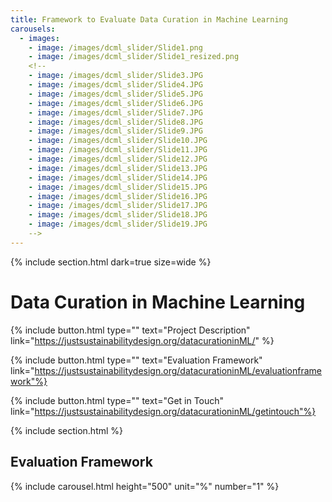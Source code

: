 ```yaml
---
title: Framework to Evaluate Data Curation in Machine Learning
carousels:
  - images: 
    - image: /images/dcml_slider/Slide1.png
    - image: /images/dcml_slider/Slide1_resized.png
	<!--
    - image: /images/dcml_slider/Slide3.JPG
    - image: /images/dcml_slider/Slide4.JPG
    - image: /images/dcml_slider/Slide5.JPG
    - image: /images/dcml_slider/Slide6.JPG
    - image: /images/dcml_slider/Slide7.JPG
    - image: /images/dcml_slider/Slide8.JPG
    - image: /images/dcml_slider/Slide9.JPG
    - image: /images/dcml_slider/Slide10.JPG
    - image: /images/dcml_slider/Slide11.JPG
    - image: /images/dcml_slider/Slide12.JPG
    - image: /images/dcml_slider/Slide13.JPG
    - image: /images/dcml_slider/Slide14.JPG
    - image: /images/dcml_slider/Slide15.JPG
    - image: /images/dcml_slider/Slide16.JPG
    - image: /images/dcml_slider/Slide17.JPG
    - image: /images/dcml_slider/Slide18.JPG
    - image: /images/dcml_slider/Slide19.JPG
	-->
---
```

{% include section.html dark=true size=wide %}
# Data Curation in Machine Learning

{%
  include button.html
  type=""
  text="Project Description"
  link="https://justsustainabilitydesign.org/datacurationinML/"
%}

{%
  include button.html
  type=""
  text="Evaluation Framework"
  link="https://justsustainabilitydesign.org/datacurationinML/evaluationframework"%}

{%
  include button.html
  type=""
  text="Get in Touch"
  link="https://justsustainabilitydesign.org/datacurationinML/getintouch"%}
 
{% include section.html %}
## Evaluation Framework

{% include carousel.html height="500" unit="%" number="1" %}
